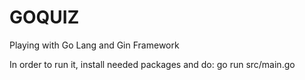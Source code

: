 # GOQUIZ
Playing with Go Lang and Gin Framework

In order to run it, install needed packages and do: go run src/main.go
